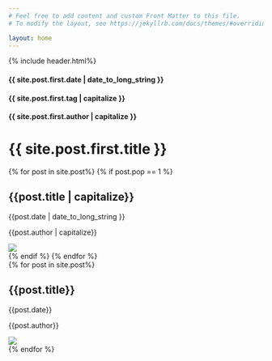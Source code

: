 ```yaml
---
# Feel free to add content and custom Front Matter to this file.
# To modify the layout, see https://jekyllrb.com/docs/themes/#overriding-theme-defaults

layout: home
---
```

{% include header.html%}
<div id="new-post">
    <div class="top-header">
        <h4>{{ site.post.first.date | date_to_long_string }}</h4>
        <h4>{{ site.post.first.tag | capitalize }}</h4>
        <h4>{{ site.post.first.author | capitalize }}</h4>
    </div>   
     <h1>{{ site.post.first.title }}</h1>
    <div class="top-img" style="background-image:url('{{ site.post.first.img }}')"></div>
</div>
<div class="tp-border"></div> 
<div>
    {% for post in site.post%}
    {% if post.pop == 1 %}
    <div class="post">
        <h2>{{post.title | capitalize}}</h2>
        <p>{{post.date | date_to_long_string }}</p>
        <p>{{post.author | capitalize}}</p>
        <img src="{{post.img}}">
    </div>
    {% endif %}
    {% endfor %}
</div>
<div>
    {% for post in site.post%}
    <div class="post">
        <h2>{{post.title}}</h2>
        <p>{{post.date}}</p>
        <p>{{post.author}}</p>
        <img src="{{post.img}}">
    </div>
    {% endfor %}
</div>